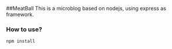 ##MeatBall
This is a microblog based on nodejs, using express as framework. 

### How to use? 
````
npm install
````
